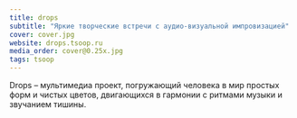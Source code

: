 ```yaml
---
title: drops
subtitle: "Яркие творческие встречи с аудио-визуальной импровизацией"
cover: cover.jpg
website: drops.tsoop.ru
media_order: cover@0.25x.jpg
tags: tsoop
---
```


Drops – мультимедиа проект, погружающий человека в мир простых форм и чистых цветов, двигающихся в гармонии с ритмами музыки и звучанием тишины.
